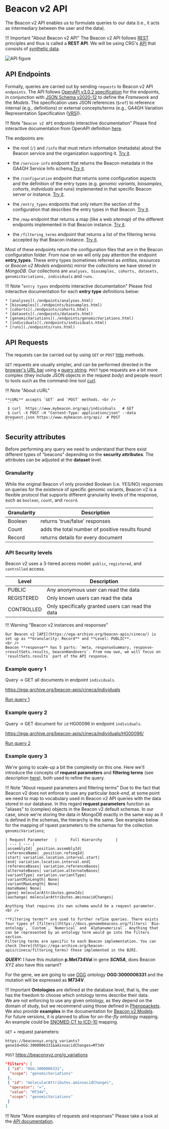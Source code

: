 # Beacon v2 API

The Beacon v2 API enables us to formulate queries to our data  (i.e., it acts as intermediary between the user and the data). 

!!! Important "About Beacon v2 API"
    The Beacon v2 API follows [REST](https://en.wikipedia.org/wiki/Representational_state_transfer) principles and thus is called a **REST API**. 
    We will be using CRG's [API](https://ega-archive.org/beacon-apis/cineca/) that consists of [synthetic data](./synthetic-dataset.md).

![API figure](img/api.png)

## API Endpoints

Formally, queries are carried out by sending `requests` to Beacon v2 API `endpoints`. The API follows [OpenAPI v3.0.2 specification](https://spec.openapis.org/oas/v3.0.2) for the endpoints, in conjunction with [JSON Schema v2020-12](https://json-schema.org/draft/2020-12) to define the _Framework_ and the _Models_. The specification uses JSON references (`$ref`) to reference internal (e.g., definitions) or external concepts/terms (e.g., GA4GH Variation Representation Specification ([VRS](https://vrs.ga4gh.org/en/stable))). 

!!! Note  "`Beacon v2 API` endpoints interactive documentation"
    Please find interactive documentation from OpenAPI definition [here](./endpoints/beacon-v2.html).

The endpoints are:

* the *root* (`/`) and `/info` that must return information (metadata) about the Beacon service and the organization supporting it. [Try it](https://ega-archive.org/beacon-apis/cineca/info/).
* the `/service-info` endpoint that returns the Beacon metadata in the GA4GH Service Info schema.[Try it](https://ega-archive.org/beacon-apis/cineca/service-info/).
* the `/configuration` endpoint that returns some configuration aspects and the definition of the entry types (e.g. *genomic variants*, *biosamples*, *cohorts*, *individuals* and *runs*) implemented in that specific Beacon server or instance. [Try it](https://ega-archive.org/beacon-apis/cineca/configuration).

* the `/entry_types` endpoints that only return the section of the configuration that describes the entry types in that Beacon. [Try it](https://ega-archive.org/beacon-apis/cineca/entry_types/).
* the `/map` endpoint that returns a map (like a web *sitemap*) of the different endpoints implemented in that Beacon instance. [Try it](https://ega-archive.org/beacon-apis/cineca/map/).
* the `/filtering_terms` endpoint that returns a list of the filtering terms accepted by that Beacon instance. [Try it](https://ega-archive.org/beacon-apis/cineca/filtering_terms/).

Most of these endpoints return the configuration files that are in the Beacon configuration folder. From now on we will only pay attention the endpoint **entry_types**. These entry types (sometimes referred as _entities_, _resources_ or _Beacon v2 Models endpoints_) mirror the _collections_ we have stored in _MongoDB_. Our collections are `analyses, biosamples, cohorts, datasets, genomicVariations, individuals` and `runs`.

!!! Note  "`entry types` endpoints interactive documentation"
    Please find interactive documentation for each **entry type** definitions below:

    * [analyses](./endpoints/analyses.html)
    * [biosamples](./endpoints/biosamples.html)
    * [cohorts](./endpoints/cohorts.html)
    * [datasets](./endpoints/datasets.html)
    * [genomicVariations](./endpoints/genomicVariations.html)
    * [individuals](./endpoints/individuals.html)
    * [runs](./endpoints/runs.html)

## API Requests

The requests can be carried out by using `GET` or `POST` [http](https://en.wikipedia.org/wiki/Hypertext_Transfer_Protocol) methods.

`GET` requests are usually simpler, and can be performed directed in the [browser's URL bar](https://en.wikipedia.org/wiki/Address_bar) using a [query string](https://en.wikipedia.org/wiki/Query_string).
`POST` type requests are a bit more complex (they include JSON objects in the request _body_) and people resort to tools such as the command-line tool [curl](https://curl.se/). 

!!! Note "About cURL"

    **cURL** accepts `GET` and `POST` methods. <br />
     ```
     $ curl  https://www.mybeacon.org/api/individuals   # GET
     $ curl -X POST -H "Content-Type: application/json" --data @request.json https://www.mybeacon.org/api/  # POST
     ```

## Security attributes

Before performing any query we need to understand that there exist different types of "beacons" depending on the **security attributes**. The attributes can be adjusted at the **dataset** level.

### Granularity

While the original Beacon v1 only provided Boolean (i.e. YES/NO) responses on queries for the existence of specific genomic variants, Beacon v2 is a flexible protocol that supports different granularity levels of the response, such as `boolean`, `count`, and `record`.

| Granularity   |      Description      |
| --- | --- |
| Boolean |  returns 'true/false' responses |
| Count |    adds the total number of positive results found |
| Record | returns details for every document|
    
### API Security levels

Beacon v2 uses a 3-tiered access model: `public`, `registered`, and `controlled` access.

| Level   |      Description      |
| --- | --- |
| PUBLIC | Any anonymous user can read the data|
| REGISTERED | Only known users can read the data|
| CONTROLLED | Only specifically granted users can read the data |


!!! Warning "Beacon v2 instances and responses"

    Our Beacon v2 [API](https://ega-archive.org/beacon-apis/cineca/) is set up as **Granularity: Record** and **Level: PUBLIC**. 
    <br />
    Beacon **response** has 5 parts: `meta, responseSummary, response->resultSets.results, beaconHandovers`. From now own, we will focus on `resultSets.results` part of the API response.

### Example query 1

Query -> GET all documents in endpoint `individuals`.

https://ega-archive.org/beacon-apis/cineca/individuals

[Run query 1](https://ega-archive.org/beacon-apis/cineca/individuals/)

### Example query 2

Query -> GET document for `id` HG00096 in endpoint `individuals`.

https://ega-archive.org/beacon-apis/cineca/individuals/HG00096/

[Run query 2](https://ega-archive.org/beacon-apis/cineca/individuals/HG00096/)

### Example query 3

We're going to scale-up a bit the complexity on this one. Here we'll introduce the concepts of **request parameters** and **filtering terms** (see description [here](https://github.com/ga4gh-beacon/beacon-framework-v2)), both used to refine the query.

!!! Note "About request parameters and filtering terms"
    Due to the fact that Beacon v2 does not enforce to use any particular _back-end_, at some point we need to map to vocabulary used in Beacon v2 API queries with the data stored in our database. In this regard **request parameters** function as "aliases" to (complex) objects in the Beacon v2 default schemas. In our case, since we're storing the data in MongoDB exactly in the same way as it is defined in the schemas, the hierarchy is the same. See examples below for the mapping of rquest parameters to the schemas for the collection `genomicVariations`;

    | Request Parameter   |      Full Hierarchy      |
    | --- | --- |
    |assemblyId| _position.assemblyId|
    |referenceName| _position.refseqId|
    |start| variation.location.interval.start|
    |end| variation.location.interval.end|
    |referenceBases| variation.referenceBases|
    |alternateBases| variation.alternateBases|
    |variantType| variation.variantType|
    |variantMinLength| None|
    |variantMaxLength| None|
    |mateName| None|
    |gene| molecularAttributes.geneIds|
    |aachange| molecularAttributes.aminoacidChanges|

    Anything that requires its own schema would be a request parameter.
    <br />

    **Filtering terms** are used to further refine queries. There exists four types of [filters](https://docs.genomebeacons.org/filters) `Bio-ontology`, `Custom`, `Numerical` and `Alphanumerical`. Anything that can be represented by an ontology term would go into the filters section.
    Filtering terms are specific to each Beacon implementation. You can check [here](https://ega-archive.org/beacon-apis/cineca/filtering_terms) those implemented in the B2RI.

***QUERY:*** I have this mutation **p.Met734Val** in gene **_SCN5A_**, does Beacon XYZ also have this variant?

For the gene, we are going to use [OGG](https://www.ebi.ac.uk/ols/ontologies/ogg) ontology **OGG:3000006331** and the mutation will be expressed as **M734V**.

!!! Important
    **Ontologies** are defined at the database level, that is, the user has the freedom to choose which ontology terms describe their data.<br/>
    We are not enforcing to use any given ontology, as they depend on the domain of study, but we recommend using those defined in [Phenopackets](https://phenopacket-schema.readthedocs.io/en/latest/recommended-ontologies.html). We also provide **examples** in the documentation for [Beacon v2 Models](http://docs.genomebeacons.org).  <br/>
    For future versions, it is planned to allow for _on-the-fly_ ontology mapping. An example could be [SNOMED CT to ICD-10](https://www.nlm.nih.gov/research/umls/mapping_projects/snomedct_to_icd10cm.html) mapping.


```GET``` + request parameters:


```
https://beaconxyz.org/g_variants?geneId=OGG:3000006331&aminoacidChanges=M734V
```

```POST```
https://beaconxyz.org/g_variations
```json
"filters": [
 { "id": "OGG:3000006331",
  "scope": "genomicVariations"
 },
 { "id": "molecularAttributes.aminoacidChanges",
  "operator": "=",
  "value": "M734V",
  "scope": "genomicVariations"
 }
]
```

!!! Note "More examples of requests and responses"
    Please take a look at the [API documentation](https://github.com/EGA-archive/beacon2-ri-api/blob/master/deploy/README.md#usage).
